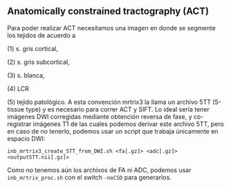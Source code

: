 ## Anatomically constrained tractography (ACT) ##
Para poder realizar ACT necesitamos una imagen en donde se segmente los tejidos de acuerdo a 

(1) s. gris cortical, 

(2) s. gris subcortical,

(3) s. blanca, 

(4) LCR  

(5) tejido patológico. A esta convención mrtrix3 la llama un archivo 5TT (5-tissue type) y es necesario para correr ACT y SIFT. Lo ideal sería tener imágenes DWI corregidas mediante obtención reversa de fase, y co-registrar imágenes T1 de las cuales podemos derivar este archivo 5TT, pero en caso de no tenerlo, podemos usar un script que trabaja únicamente en espacio DWI:

``` inb_mrtrix3_create_5TT_from_DWI.sh <fa[.gz]> <adc[.gz]> <output5TT.nii[.gz]> ```

Como no tenemos aún los archivos de FA ni ADC, podemos usar ``` inb_mrtrix_proc.sh ``` con el switch ``` -noCSD ``` para generarlos.

